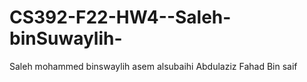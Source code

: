 # CS392-F22-HW4--Saleh-binSuwaylih-
Saleh mohammed binswaylih
asem alsubaihi
Abdulaziz Fahad Bin saif
